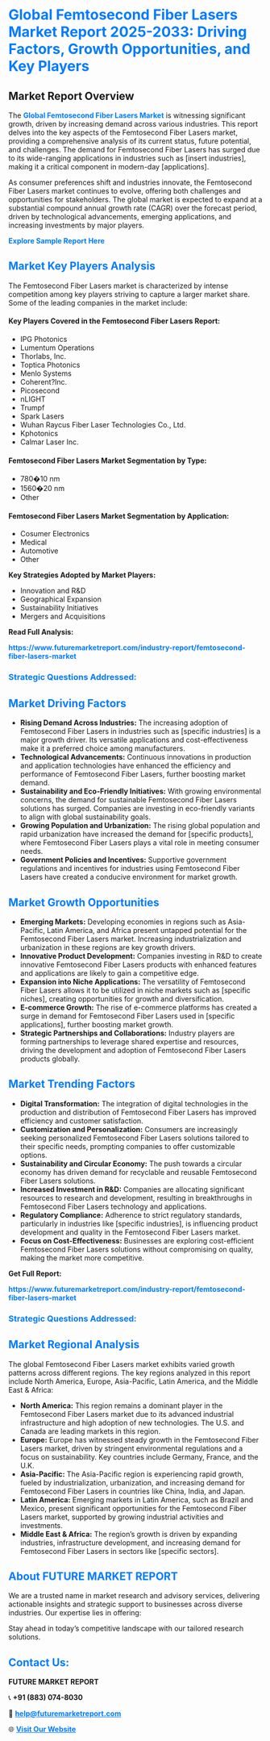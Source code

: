 <h1 style="color: #007BFF;">Global Femtosecond Fiber Lasers Market Report 2025-2033: Driving Factors, Growth Opportunities, and Key Players</h1>

<section id="overview">
<h2>Market Report Overview</h2>
<p>The <a href="https://www.futuremarketreport.com/industry-report/femtosecond-fiber-lasers-market" style="color: #007BFF; text-decoration: none;"><strong>Global Femtosecond Fiber Lasers Market</strong></a> is witnessing significant growth, driven by increasing demand across various industries. This report delves into the key aspects of the Femtosecond Fiber Lasers market, providing a comprehensive analysis of its current status, future potential, and challenges. The demand for Femtosecond Fiber Lasers has surged due to its wide-ranging applications in industries such as [insert industries], making it a critical component in modern-day [applications].</p>
<p>As consumer preferences shift and industries innovate, the Femtosecond Fiber Lasers market continues to evolve, offering both challenges and opportunities for stakeholders. The global market is expected to expand at a substantial compound annual growth rate (CAGR) over the forecast period, driven by technological advancements, emerging applications, and increasing investments by major players.</p>
</section>

<section id="overview">
<p><a href="https://www.futuremarketreport.com/request-sample/reportId=76005" style="color: #007BFF; text-decoration: none;"><strong>Explore Sample Report Here</strong></a></p>
</section>

<section id="key-players">
<h2 style="color: #007BFF;">Market Key Players Analysis</h2>
<p>The Femtosecond Fiber Lasers market is characterized by intense competition among key players striving to capture a larger market share. Some of the leading companies in the market include:</p>
<h4>Key Players Covered in the Femtosecond Fiber Lasers Report:</h4>
<ul><li>IPG Photonics</li><li>Lumentum Operations</li><li>Thorlabs, Inc.</li><li>Toptica Photonics</li><li>Menlo Systems</li><li>Coherent?Inc.</li><li>Picosecond</li><li>nLIGHT</li><li>Trumpf</li><li>Spark Lasers</li><li>Wuhan Raycus Fiber Laser Technologies Co., Ltd.</li><li>Kphotonics</li><li>Calmar Laser Inc.</li></ul>
<h4>Femtosecond Fiber Lasers Market Segmentation by Type:</h4>
<ul><li>780�10 nm</li><li>1560�20 nm</li><li>Other</li></ul>

<h4>Femtosecond Fiber Lasers Market Segmentation by Application:</h4>
<ul><li>Cosumer Electronics</li><li>Medical</li><li>Automotive</li><li>Other</li></ul>
<p><strong>Key Strategies Adopted by Market Players:</strong></p>
<ul>
<li>Innovation and R&D</li>
<li>Geographical Expansion</li>
<li>Sustainability Initiatives</li>
<li>Mergers and Acquisitions</li>
</ul>
</section>

<section>
<p><strong>Read Full Analysis: </strong></p><a href="https://www.futuremarketreport.com/industry-report/femtosecond-fiber-lasers-market" style="color: #007BFF; text-decoration: none;"><strong>https://www.futuremarketreport.com/industry-report/femtosecond-fiber-lasers-market</strong></a>
<h3 style="color: #007BFF;">Strategic Questions Addressed:</h3>
</section>

<section id="driving-factors">
<h2 style="color: #007BFF;">Market Driving Factors</h2>
<ul>
<li><strong>Rising Demand Across Industries:</strong> The increasing adoption of Femtosecond Fiber Lasers in industries such as [specific industries] is a major growth driver. Its versatile applications and cost-effectiveness make it a preferred choice among manufacturers.</li>
<li><strong>Technological Advancements:</strong> Continuous innovations in production and application technologies have enhanced the efficiency and performance of Femtosecond Fiber Lasers, further boosting market demand.</li>
<li><strong>Sustainability and Eco-Friendly Initiatives:</strong> With growing environmental concerns, the demand for sustainable Femtosecond Fiber Lasers solutions has surged. Companies are investing in eco-friendly variants to align with global sustainability goals.</li>
<li><strong>Growing Population and Urbanization:</strong> The rising global population and rapid urbanization have increased the demand for [specific products], where Femtosecond Fiber Lasers plays a vital role in meeting consumer needs.</li>
<li><strong>Government Policies and Incentives:</strong> Supportive government regulations and incentives for industries using Femtosecond Fiber Lasers have created a conducive environment for market growth.</li>
</ul>
</section>

<section id="growth-opportunities">
<h2 style="color: #007BFF;">Market Growth Opportunities</h2>
<ul>
<li><strong>Emerging Markets:</strong> Developing economies in regions such as Asia-Pacific, Latin America, and Africa present untapped potential for the Femtosecond Fiber Lasers market. Increasing industrialization and urbanization in these regions are key growth drivers.</li>
<li><strong>Innovative Product Development:</strong> Companies investing in R&D to create innovative Femtosecond Fiber Lasers products with enhanced features and applications are likely to gain a competitive edge.</li>
<li><strong>Expansion into Niche Applications:</strong> The versatility of Femtosecond Fiber Lasers allows it to be utilized in niche markets such as [specific niches], creating opportunities for growth and diversification.</li>
<li><strong>E-commerce Growth:</strong> The rise of e-commerce platforms has created a surge in demand for Femtosecond Fiber Lasers used in [specific applications], further boosting market growth.</li>
<li><strong>Strategic Partnerships and Collaborations:</strong> Industry players are forming partnerships to leverage shared expertise and resources, driving the development and adoption of Femtosecond Fiber Lasers products globally.</li>
</ul>
</section>

<section id="trending-factors">
<h2 style="color: #007BFF;">Market Trending Factors</h2>
<ul>
<li><strong>Digital Transformation:</strong> The integration of digital technologies in the production and distribution of Femtosecond Fiber Lasers has improved efficiency and customer satisfaction.</li>
<li><strong>Customization and Personalization:</strong> Consumers are increasingly seeking personalized Femtosecond Fiber Lasers solutions tailored to their specific needs, prompting companies to offer customizable options.</li>
<li><strong>Sustainability and Circular Economy:</strong> The push towards a circular economy has driven demand for recyclable and reusable Femtosecond Fiber Lasers solutions.</li>
<li><strong>Increased Investment in R&D:</strong> Companies are allocating significant resources to research and development, resulting in breakthroughs in Femtosecond Fiber Lasers technology and applications.</li>
<li><strong>Regulatory Compliance:</strong> Adherence to strict regulatory standards, particularly in industries like [specific industries], is influencing product development and quality in the Femtosecond Fiber Lasers market.</li>
<li><strong>Focus on Cost-Effectiveness:</strong> Businesses are exploring cost-efficient Femtosecond Fiber Lasers solutions without compromising on quality, making the market more competitive.</li>
</ul>
</section>

<section>
<p><strong>Get Full Report: </strong></p><a href="https://www.futuremarketreport.com/industry-report/femtosecond-fiber-lasers-market" style="color: #007BFF; text-decoration: none;"><strong>https://www.futuremarketreport.com/industry-report/femtosecond-fiber-lasers-market</strong></a>
<h3 style="color: #007BFF;">Strategic Questions Addressed:</h3>
</section>


<section id="regional-analysis">
<h2 style="color: #007BFF;">Market Regional Analysis</h2>
<p>The global Femtosecond Fiber Lasers market exhibits varied growth patterns across different regions. The key regions analyzed in this report include North America, Europe, Asia-Pacific, Latin America, and the Middle East & Africa:</p>
<ul>
<li><strong>North America:</strong> This region remains a dominant player in the Femtosecond Fiber Lasers market due to its advanced industrial infrastructure and high adoption of new technologies. The U.S. and Canada are leading markets in this region.</li>
<li><strong>Europe:</strong> Europe has witnessed steady growth in the Femtosecond Fiber Lasers market, driven by stringent environmental regulations and a focus on sustainability. Key countries include Germany, France, and the U.K.</li>
<li><strong>Asia-Pacific:</strong> The Asia-Pacific region is experiencing rapid growth, fueled by industrialization, urbanization, and increasing demand for Femtosecond Fiber Lasers in countries like China, India, and Japan.</li>
<li><strong>Latin America:</strong> Emerging markets in Latin America, such as Brazil and Mexico, present significant opportunities for the Femtosecond Fiber Lasers market, supported by growing industrial activities and investments.</li>
<li><strong>Middle East & Africa:</strong> The region’s growth is driven by expanding industries, infrastructure development, and increasing demand for Femtosecond Fiber Lasers in sectors like [specific sectors].</li>
</ul>
</section>

<footer>
<h2 style="color: #007BFF;">About FUTURE MARKET REPORT</h2>
<p>We are a trusted name in market research and advisory services, delivering actionable insights and strategic support to businesses across diverse industries. Our expertise lies in offering:</p>

<p>Stay ahead in today’s competitive landscape with our tailored research solutions.</p>

<h2 style="color: #007BFF;">Contact Us:</h2>
<p><strong>FUTURE MARKET REPORT</strong></p>
<p>📞 <strong>+91 (883) 074-8030</strong></p>
<p>📧 <strong><a href="mailto:help@futuremarketreport.com" style="color: #007BFF;">help@futuremarketreport.com</a></strong></p>
<p>🌐 <strong><a href="https://www.futuremarketreport.com/" style="color: #007BFF;">Visit Our Website</a></strong></p>
</footer>